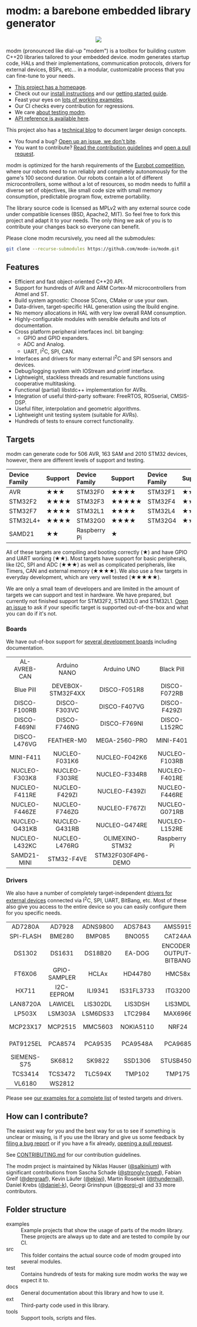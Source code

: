 <!--webignore-->
# modm: a barebone embedded library generator
<p align="center">
<a href="http://modm.io"><img src="https://raw.githubusercontent.com/modm-io/modm/develop/docs/src/images/logo.svg?sanitize=true" style="max-width:100%;"></a>
</p>
<!--/webignore-->

modm (pronounced like dial-up "modem") is a toolbox for
building custom C++20 libraries tailored to your embedded device.
modm generates startup code, HALs and their implementations, communication
protocols, drivers for external devices, BSPs, etc… in a modular, customizable
process that you can fine-tune to your needs.

<!--webignore-->
- [This project has a homepage](http://modm.io).<!--/webignore-->
- Check out our [install instructions][install] and our [getting started guide][guide].
- Feast your eyes on [lots of working examples][examples].
- Our CI checks every contribution for regressions.
- We care [about testing modm][testing].
- [API reference is available here][api-docs].

<!-- - [Check out our latest quarterly release][releases] with a [beautiful changelog][changelog]. -->

This project also has a [technical blog][blog] to document larger design concepts.

- You found a bug? [Open up an issue, we don't bite][issues].
- You want to contribute? [Read the contribution guidelines][contrib] and [open a pull request][prs].

<!-- - You want to port modm? [Read our porting guide][porting]. -->

modm is optimized for the harsh requirements of the [Eurobot competition][eurobot],
where our robots need to run reliably and completely autonomously for the game's
100 second duration. Our robots contain a lot of different microcontrollers, some
without a lot of resources, so modm needs to fulfill a diverse set of objectives,
like small code size with small memory consumption, predictable program flow,
extreme portability.

The library source code is licensed as MPLv2 with any external source code under
compatible licenses (BSD, Apache2, MIT). So feel free to fork this project and
adapt it to your needs. The only thing we ask of you is to contribute your changes
back so everyone can benefit.

Please clone modm recursively, you need all the submodules:

```sh
git clone --recurse-submodules https://github.com/modm-io/modm.git
```

## Features

- Efficient and fast object-oriented C++20 API.
- Support for hundreds of AVR and ARM Cortex-M microcontrollers from Atmel and ST.
- Build system agnostic: Choose SCons, CMake or use your own.
- Data-driven, target-specific HAL generation using the lbuild engine.
- No memory allocations in HAL with very low overall RAM consumption.
- Highly-configurable modules with sensible defaults and lots of documentation.
- Cross platform peripheral interfaces incl. bit banging:
    - GPIO and GPIO expanders.
    - ADC and Analog.
    - UART, I<sup>2</sup>C, SPI, CAN.
- Interfaces and drivers for many external I<sup>2</sup>C and SPI sensors and devices.
- Debug/logging system with IOStream and printf interface.
- Lightweight, stackless threads and resumable functions using cooperative multitasking.
- Functional (partial) libstdc++ implementation for AVRs.
- Integration of useful third-party software: FreeRTOS, ROSserial, CMSIS-DSP.
- Useful filter, interpolation and geometric algorithms.
- Lightweight unit testing system (suitable for AVRs).
- Hundreds of tests to ensure correct functionality.


## Targets

modm can generate code for <!--avrcount-->506<!--/avrcount-->
AVR, <!--samcount-->163<!--/samcount--> SAM and <!--stmcount-->2010<!--/stmcount-->
STM32 devices, however, there are different levels of support and testing.

<center>

| Device Family | Support | Device Family | Support | Device Family | Support |
|:--------------|:--------|:--------------|:--------|:--------------|:--------|
| AVR           | ★★★     | STM32F0       | ★★★★    | STM32F1       | ★★★★    |
| STM32F2       | ★★★★    | STM32F3       | ★★★★★   | STM32F4       | ★★★★★   |
| STM32F7       | ★★★★    | STM32L1       | ★★★★    | STM32L4       | ★★★★    |
| STM32L4+      | ★★★★    | STM32G0       | ★★★★    | STM32G4       | ★★★★    |
| SAMD21        | ★★      | Raspberry Pi  | ★       |               |         |

</center>

All of these targets are compiling and booting correctly
(★)
and have GPIO and UART working
(★★).
Most targets have support for basic peripherals, like I2C, SPI and ADC
(★★★)
as well as complicated peripherals, like Timers, CAN and external memory
(★★★★).
We also use a few targets in everyday development, which are very well tested
(★★★★★).

We are only a small team of developers and are limited in the amount of targets
we can support and test in hardware. We have prepared, but currently not finished
support for STM32F2, STM32L0 and STM32L1. [Open an issue][issues] to ask if your
specific target is supported out-of-the-box and what you can do if it's not.


### Boards

We have out-of-box support for [several development boards][devboards] including
documentation.

<center>
<!--bsptable-->
<table>
<tr>
<td align="center">AL-AVREB-CAN</td>
<td align="center">Arduino NANO</td>
<td align="center">Arduino UNO</td>
<td align="center">Black Pill</td>
</tr><tr>
<td align="center">Blue Pill</td>
<td align="center">DEVEBOX-STM32F4XX</td>
<td align="center">DISCO-F051R8</td>
<td align="center">DISCO-F072RB</td>
</tr><tr>
<td align="center">DISCO-F100RB</td>
<td align="center">DISCO-F303VC</td>
<td align="center">DISCO-F407VG</td>
<td align="center">DISCO-F429ZI</td>
</tr><tr>
<td align="center">DISCO-F469NI</td>
<td align="center">DISCO-F746NG</td>
<td align="center">DISCO-F769NI</td>
<td align="center">DISCO-L152RC</td>
</tr><tr>
<td align="center">DISCO-L476VG</td>
<td align="center">FEATHER-M0</td>
<td align="center">MEGA-2560-PRO</td>
<td align="center">MINI-F401</td>
</tr><tr>
<td align="center">MINI-F411</td>
<td align="center">NUCLEO-F031K6</td>
<td align="center">NUCLEO-F042K6</td>
<td align="center">NUCLEO-F103RB</td>
</tr><tr>
<td align="center">NUCLEO-F303K8</td>
<td align="center">NUCLEO-F303RE</td>
<td align="center">NUCLEO-F334R8</td>
<td align="center">NUCLEO-F401RE</td>
</tr><tr>
<td align="center">NUCLEO-F411RE</td>
<td align="center">NUCLEO-F429ZI</td>
<td align="center">NUCLEO-F439ZI</td>
<td align="center">NUCLEO-F446RE</td>
</tr><tr>
<td align="center">NUCLEO-F446ZE</td>
<td align="center">NUCLEO-F746ZG</td>
<td align="center">NUCLEO-F767ZI</td>
<td align="center">NUCLEO-G071RB</td>
</tr><tr>
<td align="center">NUCLEO-G431KB</td>
<td align="center">NUCLEO-G431RB</td>
<td align="center">NUCLEO-G474RE</td>
<td align="center">NUCLEO-L152RE</td>
</tr><tr>
<td align="center">NUCLEO-L432KC</td>
<td align="center">NUCLEO-L476RG</td>
<td align="center">OLIMEXINO-STM32</td>
<td align="center">Raspberry Pi</td>
</tr><tr>
<td align="center">SAMD21-MINI</td>
<td align="center">STM32-F4VE</td>
<td align="center">STM32F030F4P6-DEMO</td>
</tr>
</table>
<!--/bsptable-->
</center>


### Drivers

We also have a number of completely target-independent [drivers for external
devices][drivers] connected via I<sup>2</sup>C, SPI, UART, BitBang, etc.
Most of these also give you access to the entire device so you
can easily configure them for you specific needs.

<center>
<!--drivertable-->
<table>
<tr>
<td align="center">AD7280A</td>
<td align="center">AD7928</td>
<td align="center">ADNS9800</td>
<td align="center">ADS7843</td>
<td align="center">AMS5915</td>
<td align="center">APA102</td>
</tr><tr>
<td align="center">SPI-FLASH</td>
<td align="center">BME280</td>
<td align="center">BMP085</td>
<td align="center">BNO055</td>
<td align="center">CAT24AA</td>
<td align="center">DRV832X</td>
</tr><tr>
<td align="center">DS1302</td>
<td align="center">DS1631</td>
<td align="center">DS18B20</td>
<td align="center">EA-DOG</td>
<td align="center">ENCODER-OUTPUT-BITBANG</td>
<td align="center">FT245</td>
</tr><tr>
<td align="center">FT6X06</td>
<td align="center">GPIO-SAMPLER</td>
<td align="center">HCLAx</td>
<td align="center">HD44780</td>
<td align="center">HMC58x</td>
<td align="center">HMC6343</td>
</tr><tr>
<td align="center">HX711</td>
<td align="center">I2C-EEPROM</td>
<td align="center">ILI9341</td>
<td align="center">IS31FL3733</td>
<td align="center">ITG3200</td>
<td align="center">L3GD20</td>
</tr><tr>
<td align="center">LAN8720A</td>
<td align="center">LAWICEL</td>
<td align="center">LIS302DL</td>
<td align="center">LIS3DSH</td>
<td align="center">LIS3MDL</td>
<td align="center">LM75</td>
</tr><tr>
<td align="center">LP503X</td>
<td align="center">LSM303A</td>
<td align="center">LSM6DS33</td>
<td align="center">LTC2984</td>
<td align="center">MAX6966</td>
<td align="center">MAX7219</td>
</tr><tr>
<td align="center">MCP23X17</td>
<td align="center">MCP2515</td>
<td align="center">MMC5603</td>
<td align="center">NOKIA5110</td>
<td align="center">NRF24</td>
<td align="center">TFT-DISPLAY</td>
</tr><tr>
<td align="center">PAT9125EL</td>
<td align="center">PCA8574</td>
<td align="center">PCA9535</td>
<td align="center">PCA9548A</td>
<td align="center">PCA9685</td>
<td align="center">SIEMENS-S65</td>
</tr><tr>
<td align="center">SIEMENS-S75</td>
<td align="center">SK6812</td>
<td align="center">SK9822</td>
<td align="center">SSD1306</td>
<td align="center">STUSB4500</td>
<td align="center">SX1276</td>
</tr><tr>
<td align="center">TCS3414</td>
<td align="center">TCS3472</td>
<td align="center">TLC594X</td>
<td align="center">TMP102</td>
<td align="center">TMP175</td>
<td align="center">VL53L0</td>
</tr><tr>
<td align="center">VL6180</td>
<td align="center">WS2812</td>
</tr>
</table>
<!--/drivertable-->
</center>

<!--webignore-->
Please see [our examples for a complete list][examples] of tested targets and drivers.


## How can I contribute?

The easiest way for you and the best way for us to see if something is unclear
or missing, is if you use the library and give us some feedback by
[filing a bug report][issues] or if you have a fix already, [opening a pull request][prs].

See [CONTRIBUTING.md][contrib] for our contribution guidelines.

<!--authors-->
The modm project is maintained by
Niklas Hauser ([\@salkinium](https://github.com/salkinium)) with significant contributions from
Sascha Schade ([\@strongly-typed](https://github.com/strongly-typed)),
Fabian Greif ([\@dergraaf](https://github.com/dergraaf)),
Kevin Läufer ([\@ekiwi](https://github.com/ekiwi)),
Martin Rosekeit ([\@thundernail](https://github.com/thundernail)),
Daniel Krebs ([\@daniel-k](https://github.com/daniel-k)),
Georgi Grinshpun ([\@georgi-g](https://github.com/georgi-g))
and <!--authorcount-->33<!--/authorcount-->  more contributors.
<!--/authors-->

## Folder structure

<dl>
<dt>examples</dt>
<dd>
  Example projects that show the usage of parts of the modm library. These
  projects are always up to date and are tested to compile by our CI.
</dd>

<dt>src</dt>
<dd>
  This folder contains the actual source code of modm grouped into several modules.
</dd>

<dt>test</dt>
<dd>
  Contains hundreds of tests for making sure modm works the way we expect it to.
</dd>

<dt>docs</dt>
<dd>
  General documentation about this library and how to use it.
</dd>

<dt>ext</dt>
<dd>
  Third-party code used in this library.
</dd>

<dt>tools</dt>
<dd>
  Support tools, scripts and files.
</dl>
<!--/webignore-->

<!--links-->
[blog]:            https://blog.salkinium.com
[changelog]:       https://github.com/modm-io/modm/tree/develop/docs/CHANGELOG.md
[circle_ci]:       https://circleci.com/gh/modm-io/workflows/modm/tree/develop
[contrib]:         https://github.com/modm-io/modm/tree/develop/CONTRIBUTING.md
[devboards]:       https://github.com/modm-io/modm/tree/develop/src/modm/board
[drivers]:         https://github.com/modm-io/modm/tree/develop/src/modm/driver
[eurobot]:         https://www.eurobot.org/
[examples]:        https://github.com/modm-io/modm/tree/develop/examples
[guide]:           https://modm.io/guide/getting-started
[install]:         https://modm.io/guide/installation
[issues]:          https://github.com/modm-io/modm/issues
[library-builder]: https://github.com/dergraaf/library-builder
[modm-devices]:    https://github.com/modm-io/modm-devices
[porting]:         https://github.com/modm-io/modm/tree/develop/docs/PORTING.md
[prs]:             https://github.com/modm-io/modm/pulls
[rca_ev]:          https://www.roboterclub.rwth-aachen.de/
[reference]:       https://modm.io/reference/api
[releases]:        https://github.com/modm-io/modm/releases
[testing]:         https://modm.io/guide/testing
[api-docs]:        https://docs.modm.io/
<!--/links-->
